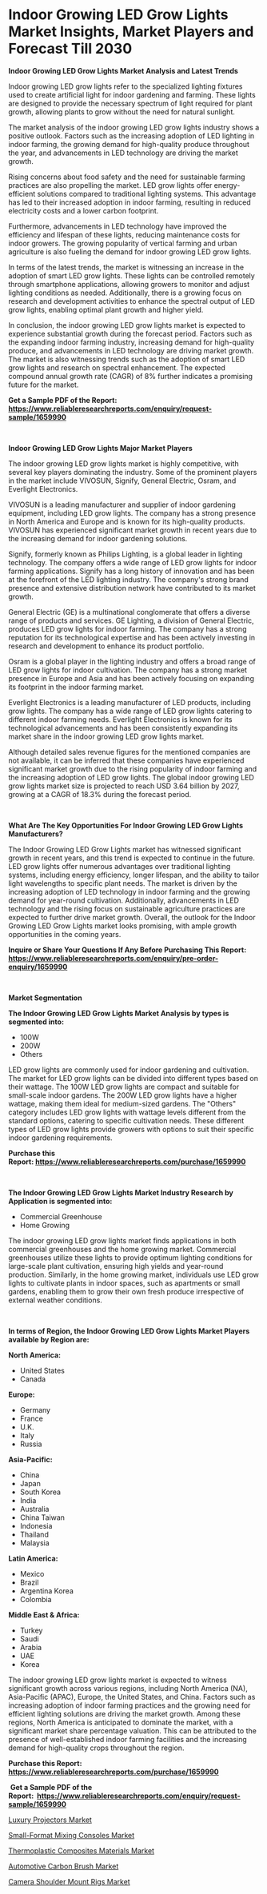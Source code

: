 <p><h1>Indoor Growing LED Grow Lights Market Insights, Market Players and Forecast Till 2030</h1></p><p><strong>Indoor Growing LED Grow Lights Market Analysis and Latest Trends</strong></p>
<p><p>Indoor growing LED grow lights refer to the specialized lighting fixtures used to create artificial light for indoor gardening and farming. These lights are designed to provide the necessary spectrum of light required for plant growth, allowing plants to grow without the need for natural sunlight.</p><p>The market analysis of the indoor growing LED grow lights industry shows a positive outlook. Factors such as the increasing adoption of LED lighting in indoor farming, the growing demand for high-quality produce throughout the year, and advancements in LED technology are driving the market growth.</p><p>Rising concerns about food safety and the need for sustainable farming practices are also propelling the market. LED grow lights offer energy-efficient solutions compared to traditional lighting systems. This advantage has led to their increased adoption in indoor farming, resulting in reduced electricity costs and a lower carbon footprint.</p><p>Furthermore, advancements in LED technology have improved the efficiency and lifespan of these lights, reducing maintenance costs for indoor growers. The growing popularity of vertical farming and urban agriculture is also fueling the demand for indoor growing LED grow lights.</p><p>In terms of the latest trends, the market is witnessing an increase in the adoption of smart LED grow lights. These lights can be controlled remotely through smartphone applications, allowing growers to monitor and adjust lighting conditions as needed. Additionally, there is a growing focus on research and development activities to enhance the spectral output of LED grow lights, enabling optimal plant growth and higher yield.</p><p>In conclusion, the indoor growing LED grow lights market is expected to experience substantial growth during the forecast period. Factors such as the expanding indoor farming industry, increasing demand for high-quality produce, and advancements in LED technology are driving market growth. The market is also witnessing trends such as the adoption of smart LED grow lights and research on spectral enhancement. The expected compound annual growth rate (CAGR) of 8% further indicates a promising future for the market.</p></p>
<p><strong>Get a Sample PDF of the Report:&nbsp; <a href="https://www.reliableresearchreports.com/enquiry/request-sample/1659990">https://www.reliableresearchreports.com/enquiry/request-sample/1659990</a></strong></p>
<p>&nbsp;</p>
<p><strong>Indoor Growing LED Grow Lights Major Market Players</strong></p>
<p><p>The indoor growing LED grow lights market is highly competitive, with several key players dominating the industry. Some of the prominent players in the market include VIVOSUN, Signify, General Electric, Osram, and Everlight Electronics.</p><p>VIVOSUN is a leading manufacturer and supplier of indoor gardening equipment, including LED grow lights. The company has a strong presence in North America and Europe and is known for its high-quality products. VIVOSUN has experienced significant market growth in recent years due to the increasing demand for indoor gardening solutions.</p><p>Signify, formerly known as Philips Lighting, is a global leader in lighting technology. The company offers a wide range of LED grow lights for indoor farming applications. Signify has a long history of innovation and has been at the forefront of the LED lighting industry. The company's strong brand presence and extensive distribution network have contributed to its market growth.</p><p>General Electric (GE) is a multinational conglomerate that offers a diverse range of products and services. GE Lighting, a division of General Electric, produces LED grow lights for indoor farming. The company has a strong reputation for its technological expertise and has been actively investing in research and development to enhance its product portfolio.</p><p>Osram is a global player in the lighting industry and offers a broad range of LED grow lights for indoor cultivation. The company has a strong market presence in Europe and Asia and has been actively focusing on expanding its footprint in the indoor farming market.</p><p>Everlight Electronics is a leading manufacturer of LED products, including grow lights. The company has a wide range of LED grow lights catering to different indoor farming needs. Everlight Electronics is known for its technological advancements and has been consistently expanding its market share in the indoor growing LED grow lights market.</p><p>Although detailed sales revenue figures for the mentioned companies are not available, it can be inferred that these companies have experienced significant market growth due to the rising popularity of indoor farming and the increasing adoption of LED grow lights. The global indoor growing LED grow lights market size is projected to reach USD 3.64 billion by 2027, growing at a CAGR of 18.3% during the forecast period.</p></p>
<p>&nbsp;</p>
<p><strong>What Are The Key Opportunities For Indoor Growing LED Grow Lights Manufacturers?</strong></p>
<p><p>The Indoor Growing LED Grow Lights market has witnessed significant growth in recent years, and this trend is expected to continue in the future. LED grow lights offer numerous advantages over traditional lighting systems, including energy efficiency, longer lifespan, and the ability to tailor light wavelengths to specific plant needs. The market is driven by the increasing adoption of LED technology in indoor farming and the growing demand for year-round cultivation. Additionally, advancements in LED technology and the rising focus on sustainable agriculture practices are expected to further drive market growth. Overall, the outlook for the Indoor Growing LED Grow Lights market looks promising, with ample growth opportunities in the coming years.</p></p>
<p><strong>Inquire or Share Your Questions If Any Before Purchasing This Report: <a href="https://www.reliableresearchreports.com/enquiry/pre-order-enquiry/1659990">https://www.reliableresearchreports.com/enquiry/pre-order-enquiry/1659990</a></strong></p>
<p>&nbsp;</p>
<p><strong>Market Segmentation</strong></p>
<p><strong>The Indoor Growing LED Grow Lights Market Analysis by types is segmented into:</strong></p>
<p><ul><li>100W</li><li>200W</li><li>Others</li></ul></p>
<p><p>LED grow lights are commonly used for indoor gardening and cultivation. The market for LED grow lights can be divided into different types based on their wattage. The 100W LED grow lights are compact and suitable for small-scale indoor gardens. The 200W LED grow lights have a higher wattage, making them ideal for medium-sized gardens. The "Others" category includes LED grow lights with wattage levels different from the standard options, catering to specific cultivation needs. These different types of LED grow lights provide growers with options to suit their specific indoor gardening requirements.</p></p>
<p><strong>Purchase this Report:&nbsp;<a href="https://www.reliableresearchreports.com/purchase/1659990">https://www.reliableresearchreports.com/purchase/1659990</a></strong></p>
<p>&nbsp;</p>
<p><strong>The Indoor Growing LED Grow Lights Market Industry Research by Application is segmented into:</strong></p>
<p><ul><li>Commercial Greenhouse</li><li>Home Growing</li></ul></p>
<p><p>The indoor growing LED grow lights market finds applications in both commercial greenhouses and the home growing market. Commercial greenhouses utilize these lights to provide optimum lighting conditions for large-scale plant cultivation, ensuring high yields and year-round production. Similarly, in the home growing market, individuals use LED grow lights to cultivate plants in indoor spaces, such as apartments or small gardens, enabling them to grow their own fresh produce irrespective of external weather conditions.</p></p>
<p>&nbsp;</p>
<p><strong>In terms of Region, the Indoor Growing LED Grow Lights Market Players available by Region are:</strong></p>
<p>
    <p> <strong> North America: </strong>
        <ul>
            <li>United States</li>
            <li>Canada</li>
        </ul>
        </p> 
    <p> <strong> Europe: </strong>
        <ul>
            <li>Germany</li>
            <li>France</li>
            <li>U.K.</li>
            <li>Italy</li>
            <li>Russia</li>
        </ul>
        </p> 
    <p> <strong> Asia-Pacific: </strong>
        <ul>
            <li>China</li>
            <li>Japan</li>
            <li>South Korea</li>
            <li>India</li>
            <li>Australia</li>
            <li>China Taiwan</li>
            <li>Indonesia</li>
            <li>Thailand</li>
            <li>Malaysia</li>
        </ul>
        </p> 
    <p> <strong> Latin America: </strong>
        <ul>
            <li>Mexico</li>
            <li>Brazil</li>
            <li>Argentina Korea</li>
            <li>Colombia</li>
        </ul>
        </p> 
    <p> <strong> Middle East & Africa: </strong>
        <ul>
            <li>Turkey</li>
            <li>Saudi</li>
            <li>Arabia</li>
            <li>UAE</li>
            <li>Korea</li>
        </ul>
    </p>
    </p>
<p><p>The indoor growing LED grow lights market is expected to witness significant growth across various regions, including North America (NA), Asia-Pacific (APAC), Europe, the United States, and China. Factors such as increasing adoption of indoor farming practices and the growing need for efficient lighting solutions are driving the market growth. Among these regions, North America is anticipated to dominate the market, with a significant market share percentage valuation. This can be attributed to the presence of well-established indoor farming facilities and the increasing demand for high-quality crops throughout the region.</p></p>
<p><strong>Purchase this Report: <a href="https://www.reliableresearchreports.com/purchase/1659990">https://www.reliableresearchreports.com/purchase/1659990</a></strong></p>
<p>&nbsp;<strong>Get a Sample PDF of the Report:&nbsp;&nbsp;<a href="https://www.reliableresearchreports.com/enquiry/request-sample/1659990">https://www.reliableresearchreports.com/enquiry/request-sample/1659990</a></strong></p>
<p><strong></strong></p>
<p><p><a href="https://medium.com/@joshuahintz2023/luxury-projectors-market-share-evolution-and-market-growth-trends-2023-2030-8ca442e903e7">Luxury Projectors Market</a></p><p><a href="https://medium.com/@emerylittle2023/small-format-mixing-consoles-market-furnishes-information-on-market-share-market-trends-and-516ae2d7c7f7">Small-Format Mixing Consoles Market</a></p><p><a href="https://medium.com/@dinafritsch/thermoplastic-composites-materials-market-the-key-to-successful-business-strategy-forecast-till-02b0944c21b5">Thermoplastic Composites Materials Market</a></p><p><a href="https://medium.com/@albertakoss2023/automotive-carbon-brush-market-the-key-to-successful-business-strategy-forecast-till-2030-b8db580b8ed3">Automotive Carbon Brush Market</a></p><p><a href="https://medium.com/@aliwilldvm/camera-shoulder-mount-rigs-market-size-cagr-trends-2024-2030-3ec68c71f016">Camera Shoulder Mount Rigs Market</a></p></p>